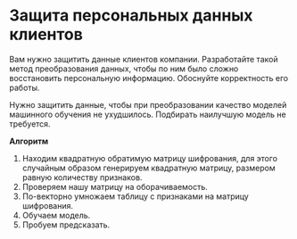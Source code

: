 # Защита персональных данных клиентов

Вам нужно защитить данные клиентов компании. Разработайте такой метод преобразования данных, чтобы по ним было сложно восстановить персональную информацию. Обоснуйте корректность его работы.

Нужно защитить данные, чтобы при преобразовании качество моделей машинного обучения не ухудшилось. Подбирать наилучшую модель не требуется.

**Алгоритм**

1. Находим квадратную обратимую матрицу шифрования, для этого случайным образом генерируем квадратную матрицу, размером равную количеству признаков.
2. Проверяем нашу матрицу на оборачиваемость.
3. По-векторно умножаем таблицу с признаками на матрицу шифрования.
4. Обучаем модель.
6. Пробуем предсказать.
